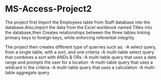 # MS-Access-Project2

The project first Import the Employees table from Staff database into the database.Also,Import the data from the Excel workbook named Titles into the database,then 
Creates relationships between the three tables linking primary keys to foreign keys, while enforcing referential integrity.

The project then creates different type of querries such as:
-A select query, from a single table, with a sort, and one criteria
-A multi-table select query that combines a sort with ANDs & ORs
-A multi-table query that uses a date range and prompts the user for a location
-A multi-table query that uses a wildcard in the criteria
-A multi-table query that uses a calculation
-A multi-table aggregate query 

